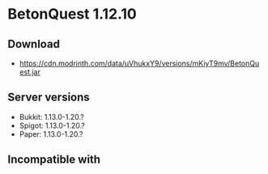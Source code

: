 # BetonQuest 1.12.10

## Download
- https://cdn.modrinth.com/data/uVhukxY9/versions/mKiyT9mv/BetonQuest.jar

## Server versions
- Bukkit: 1.13.0-1.20.?
- Spigot: 1.13.0-1.20.?
- Paper: 1.13.0-1.20.?

## Incompatible with